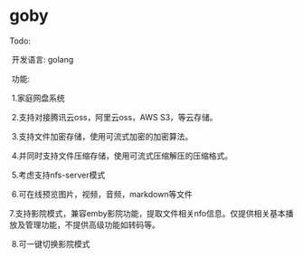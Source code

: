 # goby

Todo:

​		开发语言: golang

​		功能: 

​		1.家庭网盘系统

​		2.支持对接腾讯云oss，阿里云oss，AWS S3，等云存储。

​		3.支持文件加密存储，使用可流式加密的加密算法。

​		4.并同时支持文件压缩存储，使用可流式压缩解压的压缩格式。

​		5.考虑支持nfs-server模式

​		6.可在线预览图片，视频，音频，markdown等文件

​		7.支持影院模式，兼容emby影院功能，提取文件相关nfo信息。仅提供相关基本播放及管理功能，不提供高级功能如转码等。

​		8.可一键切换影院模式
